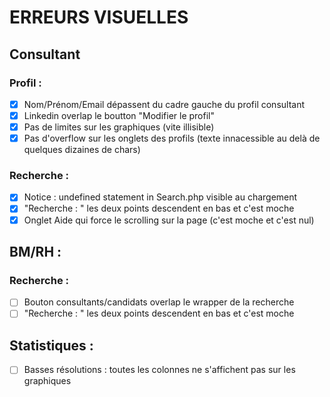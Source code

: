 # ERREURS VISUELLES
## Consultant
### Profil :
- [x] Nom/Prénom/Email dépassent du cadre gauche du profil consultant
- [x] Linkedin overlap le boutton "Modifier le profil"
- [x] Pas de limites sur les graphiques (vite illisible)
- [x] Pas d'overflow sur les onglets des profils (texte innacessible au delà de quelques dizaines de chars)
### Recherche : 
- [x] Notice : undefined statement in Search.php visible au chargement
- [x] "Recherche : " les deux points descendent en bas et c'est moche
- [x] Onglet Aide qui force le scrolling sur la page (c'est moche et c'est nul)
## BM/RH :
###  Recherche : 
- [ ] Bouton consultants/candidats overlap le wrapper de la recherche
- [ ] "Recherche : " les deux points descendent en bas et c'est moche
## Statistiques : 
- [ ] Basses résolutions : toutes les colonnes ne s'affichent pas sur les graphiques
